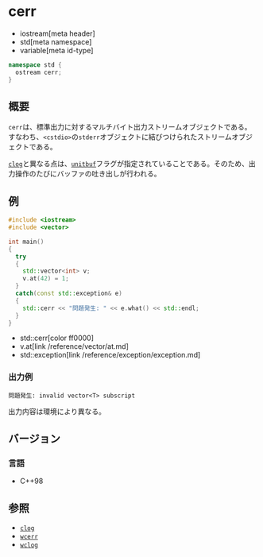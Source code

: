 # cerr
* iostream[meta header]
* std[meta namespace]
* variable[meta id-type]

```cpp
namespace std {
  ostream cerr;
}
```

## 概要
`cerr`は、標準出力に対するマルチバイト出力ストリームオブジェクトである。
すなわち、`<cstdio>`の`stderr`オブジェクトに結びつけられたストリームオブジェクトである。

[`clog`](clog.md)と異なる点は、[`unitbuf`](/reference/ios/unitbuf.md)フラグが指定されていることである。そのため、出力操作のたびにバッファの吐き出しが行われる。

## 例
```cpp example
#include <iostream>
#include <vector>

int main()
{
  try
  {
    std::vector<int> v;
    v.at(42) = 1;
  }
  catch(const std::exception& e)
  {
    std::cerr << "問題発生: " << e.what() << std::endl;
  }
}
```
* std::cerr[color ff0000]
* v.at[link /reference/vector/at.md]
* std::exception[link /reference/exception/exception.md]

### 出力例
```
問題発生: invalid vector<T> subscript
```

出力内容は環境により異なる。

## バージョン
### 言語
- C++98

## 参照
- [`clog`](clog.md)
- [`wcerr`](wcerr.md.nolink)
- [`wclog`](wclog.md.nolink)
